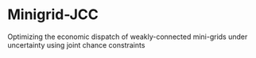 # Minigrid-JCC
Optimizing the economic dispatch of weakly-connected mini-grids under uncertainty using joint chance constraints
